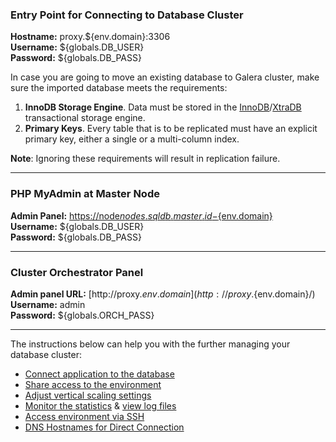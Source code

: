 
### Entry Point for Connecting to Database Cluster  

**Hostname:** proxy.${env.domain}:3306  
**Username:** ${globals.DB_USER}  
**Password:** ${globals.DB_PASS}  

In case you are going to move an existing database to Galera cluster, make sure the imported database meets the requirements:  
  1. **InnoDB Storage Engine**.  Data must be stored in the [InnoDB](https://dev.mysql.com/doc/refman/8.0/en/innodb-storage-engine.html)/[XtraDB](https://en.wikipedia.org/wiki/XtraDB) transactional storage engine.  
  2. **Primary Keys**.  Every table that is to be replicated must have an explicit primary key, either a single or a multi-column index.  
  
**Note**: Ignoring these requirements will result in replication failure.
___

### PHP MyAdmin at Master Node

**Admin Panel:** [https://node${nodes.sqldb.master.id}-${env.domain}](https://node${nodes.sqldb.master.id}-${env.domain}/)  
**Username:** ${globals.DB_USER}  
**Password:** ${globals.DB_PASS}  

___

### Cluster Orchestrator Panel

**Admin panel URL:** [http://proxy.${env.domain}](http://proxy.${env.domain}/)  
**Username:** admin  
**Password:** ${globals.ORCH_PASS}  

___

The instructions below can help you with the further managing your database cluster:

- [Connect application to the database](https://docs.jelastic.com/database-connection)
- [Share access to the environment](https://docs.jelastic.com/share-environment)
- [Adjust vertical scaling settings](https://docs.jelastic.com/automatic-vertical-scaling)
- [Monitor the statistics](https://docs.jelastic.com/view-app-statistics) & [view log files](https://docs.jelastic.com/view-log-files)
- [Access environment via SSH](https://docs.jelastic.com/ssh-access)
- [DNS Hostnames for Direct Connection](https://jelastic.com/blog/dns-hostnames-for-direct-container-connection-at-jelastic-paas/)
